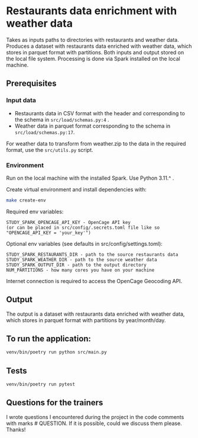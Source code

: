 # Restaurants data enrichment with weather data

Takes as inputs paths to directories with restaurants and weather data. 
Produces a dataset with restaurants data enriched with weather data, which stores in parquet format with partitions. 
Both inputs and output stored on the local file system.
Processing is done via Spark installed on the local machine.

## Prerequisites
### Input data
- Restaurants data in CSV format with the header and corresponding to the schema in `src/load/schemas.py:4` .
- Weather data in parquet format corresponding to the schema in `src/load/schemas.py:17`.

For weather data to transform from weather.zip to the data in the required format, use the `src/utils.py` script.

 ### Environment 
Run on the local machine with the installed Spark. Use Python 3.11.^ . 

Create virtual environment and install dependencies with:
```bash
make create-env
```

Required env variables:
    
    STUDY_SPARK_OPENCAGE_API_KEY - OpenCage API key
    (or can be placed in src/config/.secrets.toml file like so "OPENCAGE_API_KEY = 'your_key'")

Optional env variables (see defaults in src/config/settings.toml):
    
    STUDY_SPARK_RESTAURANTS_DIR - path to the source restaurants data
    STUDY_SPARK_WEATHER_DIR - path to the source weather data
    STUDY_SPARK_OUTPUT_DIR - path to the output directory
    NUM_PARTITIONS - how many cores you have on your machine

Internet connection is required to access the OpenCage Geocoding API.

## Output
The output is a dataset with restaurants data enriched with weather data, 
which stores in parquet format with partitions by year/month/day.

## To run the application:
```bash
venv/bin/poetry run python src/main.py
```

## Tests
```bash
venv/bin/poetry run pytest
```


## Questions for the trainers
I wrote questions I encountered during the project in the code comments with marks # QUESTION.
If it is possible, could we discuss them please. Thanks!
